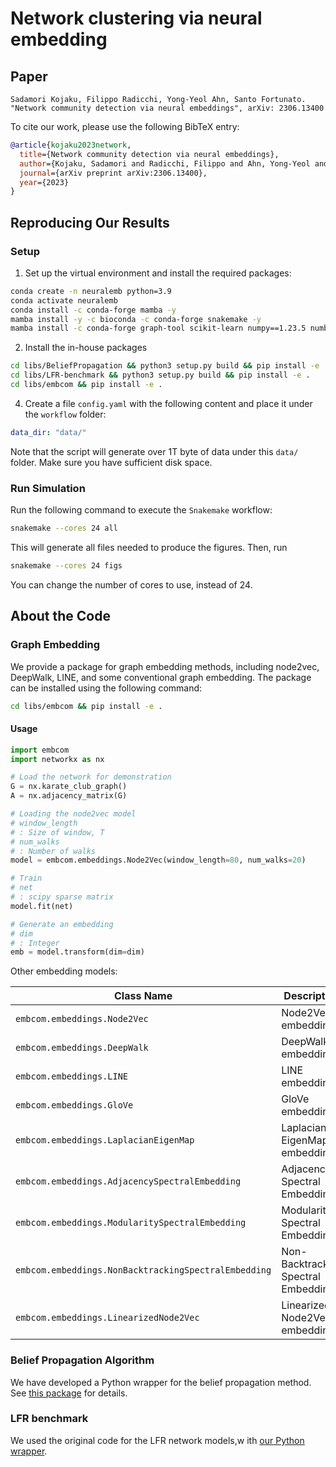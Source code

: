# Network clustering via neural embedding

## Paper
```
Sadamori Kojaku, Filippo Radicchi, Yong-Yeol Ahn, Santo Fortunato. "Network community detection via neural embeddings", arXiv: 2306.13400
```

To cite our work, please use the following BibTeX entry:
```bibtex
@article{kojaku2023network,
  title={Network community detection via neural embeddings},
  author={Kojaku, Sadamori and Radicchi, Filippo and Ahn, Yong-Yeol and Fortunato, Santo},
  journal={arXiv preprint arXiv:2306.13400},
  year={2023}
}

```

## Reproducing Our Results

### Setup

1. Set up the virtual environment and install the required packages:
```bash
conda create -n neuralemb python=3.9
conda activate neuralemb
conda install -c conda-forge mamba -y
mamba install -y -c bioconda -c conda-forge snakemake -y
mamba install -c conda-forge graph-tool scikit-learn numpy==1.23.5 numba scipy pandas networkx seaborn matplotlib gensim ipykernel tqdm black -y
```

2. Install the in-house packages

```bash
cd libs/BeliefPropagation && python3 setup.py build && pip install -e .
cd libs/LFR-benchmark && python3 setup.py build && pip install -e .
cd libs/embcom && pip install -e .
```

4. Create a file `config.yaml` with the following content and place it under the `workflow` folder:
```yaml
data_dir: "data/"
```

Note that the script will generate over 1T byte of data under this `data/` folder. Make sure you have sufficient disk space.

### Run Simulation

Run the following command to execute the `Snakemake` workflow:
```bash
snakemake --cores 24 all
```
This will generate all files needed to produce the figures. Then, run
```bash
snakemake --cores 24 figs
```
You can change the number of cores to use, instead of 24.

## About the Code

### Graph Embedding

We provide a package for graph embedding methods, including node2vec, DeepWalk, LINE, and some conventional graph embedding. The package can be installed using the following command:
```bash
cd libs/embcom && pip install -e .
```

#### Usage
```python
import embcom
import networkx as nx

# Load the network for demonstration
G = nx.karate_club_graph()
A = nx.adjacency_matrix(G)

# Loading the node2vec model
# window_length
# : Size of window, T
# num_walks
# : Number of walks
model = embcom.embeddings.Node2Vec(window_length=80, num_walks=20)

# Train
# net
# : scipy sparse matrix
model.fit(net)

# Generate an embedding
# dim
# : Integer
emb = model.transform(dim=dim)
```

Other embedding models:

| Class Name                        | Description                                      |
|-----------------------------------|--------------------------------------------------|
| `embcom.embeddings.Node2Vec`                          | Node2Vec embedding                               |
| `embcom.embeddings.DeepWalk`                          | DeepWalk embedding                               |
| `embcom.embeddings.LINE`                              | LINE embedding                                   |
| `embcom.embeddings.GloVe`                             | GloVe embedding                                  |
| `embcom.embeddings.LaplacianEigenMap`                 | Laplacian EigenMap embedding                     |
| `embcom.embeddings.AdjacencySpectralEmbedding`        | Adjacency Spectral Embedding                     |
| `embcom.embeddings.ModularitySpectralEmbedding`       | Modularity Spectral Embedding                    |
| `embcom.embeddings.NonBacktrackingSpectralEmbedding`  | Non-Backtracking Spectral Embedding              |
| `embcom.embeddings.LinearizedNode2Vec`                | Linearized Node2Vec embedding                    |


### Belief Propagation Algorithm

We have developed a Python wrapper for the belief propagation method. See [this package](https://github.com/skojaku/BeliefPropagation) for details.


### LFR benchmark

We used the original code for the LFR network models,w ith [our Python wrapper](https://github.com/skojaku/LFR-benchmark).